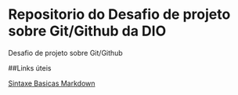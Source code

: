 # Repositorio do Desafio de projeto  sobre Git/Github da DIO
Desafio de projeto sobre Git/Github

##Links úteis

[Sintaxe Basicas Markdown](  https://www.markdownguide.org/basic-syntax/ )
